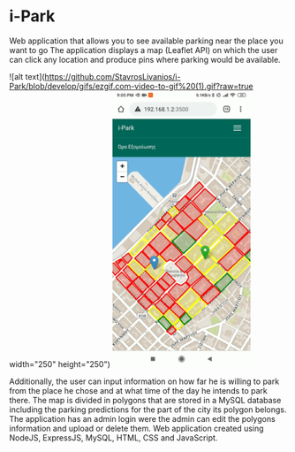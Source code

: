 # i-Park
Web application that allows you to see available parking near the place you want to go
The application displays a map (Leaflet API) on which the user can click any
location and produce pins where parking would be available.

![alt text](https://github.com/StavrosLivanios/i-Park/blob/develop/gifs/ezgif.com-video-to-gif%20(1).gif?raw=true  width="250" height="250")
<img src="https://github.com/StavrosLivanios/i-Park/blob/develop/gifs/ezgif.com-video-to-gif%20(1).gif" width="250" height="500"/>

Additionally, the user can input information on how far he is willing to park from the place he chose and at what time of the
day he intends to park there. The map is divided in polygons that are stored in a MySQL
database including the parking predictions for the part of the city its polygon belongs.
 The application has an admin login were the admin can edit the polygons information and
upload or delete them. Web application created using NodeJS, ExpressJS, MySQL, HTML,
CSS and JavaScript.

